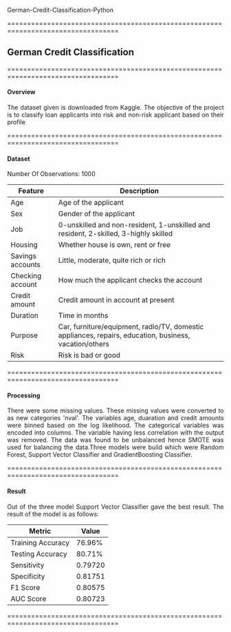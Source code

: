 
German-Credit-Classification-Python

==================================================================================
<h2> German Credit Classification</h2>
==================================================================================
<h4> Overview </h4>

<p ALIGN=JUSTIFY>The dataset given is downloaded from Kaggle. The objective of the project is to classify loan applicants into risk and
non-risk applicant based on their profile</p>


==================================================================================

<h4> Dataset</h4>

Number Of Observations: 1000



| Feature          | Description                                                  |
| ---------------- | ------------------------------------------------------------ |
| Age              | Age of the applicant                                         |
| Sex              | Gender of the applicant                                      |
| Job              | 0-unskilled and non-resident, 1-unskilled and resident, 2-skilled, 3-highly skilled |
| Housing          | Whether house is own, rent or free                           |
| Savings accounts | Little, moderate, quite rich or rich                         |
| Checking account | How much the applicant checks the account                    |
| Credit amount    | Credit amount in account at present                          |
| Duration         | Time in months                                               |
| Purpose          | Car, furniture/equipment, radio/TV, domestic appliances, repairs, education, business, vacation/others |
| Risk             | Risk is bad or good                                          |



==================================================================================

<h4>Processing</h4>

<p ALIGN=JUSTIFY>There were some missing values. These missing values were converted to as new categories 'nval'. The variables age, duaration and credit amounts were binned based on the log likelihood. The categorical variables was encoded into columns. The variable having less correlation with the output was removed. The data was found to be unbalanced hence SMOTE was used for balancing the data.Three models were build which were Random Forest, Support Vector Classifier and GradientBoosting Classifier.</p>

==================================================================================

<h4>Result</h4>

<p ALIGN=JUSTIFY>Out of the three model Support Vector Classifier gave the best result. The result of the model is as follows:</p>

| Metric            | Value   |
| ----------------- | ------- |
| Training Accuracy | 76.96%  |
| Testing Accuracy  | 80.71%  |
| Sensitivity       | 0.79720 |
| Specificity       | 0.81751 |
| F1 Score          | 0.80575 |
| AUC Score         | 0.80723 |



==================================================================================